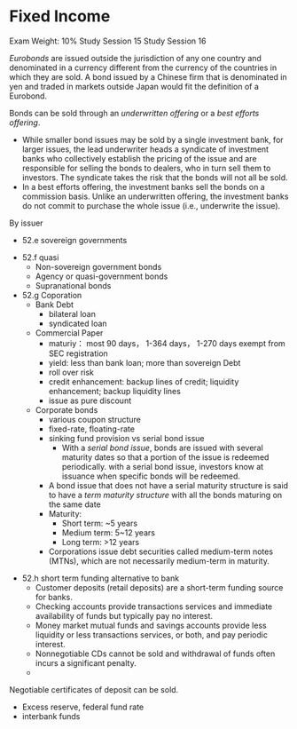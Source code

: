 

# Fixed Income #
Exam Weight: 10% 	Study Session 15 Study Session 16


_Eurobonds_ are issued outside the jurisdiction of any one country and denominated in a currency
different from the currency of the countries in which they are sold. A bond issued by a
Chinese firm that is denominated in yen and traded in markets outside Japan would fit the definition
of a Eurobond.

Bonds can be sold through an *underwritten offering* or a *best efforts offering*.
+ While smaller bond issues may be sold by a single investment bank, for
larger issues, the lead underwriter heads a syndicate of investment banks who collectively establish
the pricing of the issue and are responsible for selling the bonds to dealers, who in turn sell them to
investors. The syndicate takes the risk that the bonds will not all be sold.
+ In a best efforts offering, the investment banks sell the bonds on a commission basis. Unlike an
underwritten offering, the investment banks do not commit to purchase the whole issue (i.e.,
underwrite the issue).

By issuer
* 52.e sovereign governments
+ 52.f quasi
  + Non-sovereign government bonds
  + Agency or quasi-government bonds
  + Supranational bonds
+ 52.g Coporation
  + Bank Debt
      + bilateral loan
      + syndicated loan
  + Commercial Paper
    - maturiy： most 90 days， 1-364 days， 1-270 days exempt from SEC registration
    - yield: less than bank loan; more than sovereign Debt
    - roll over risk
    - credit enhancement:  backup lines of credit; liquidity enhancement; backup liquidity lines
    - issue as pure discount
  - Corporate bonds
    - various coupon structure
    - fixed-rate, floating-rate
    - sinking fund provision vs serial bond issue
      - With a *serial bond issue*, bonds are issued with several maturity dates so
that a portion of the issue is redeemed periodically. with a serial bond issue, investors know at issuance
when specific bonds will be redeemed.
     - A bond issue that does not have a serial maturity structure is
said to have a _term maturity structure_ with all the bonds maturing on the same date
    - Maturity:
      - Short term: ~5 years
      - Medium term: 5~12 years
      - Long term: >12 years
    - Corporations issue debt securities called medium-term notes (MTNs), which are not necessarily
medium-term in maturity.

- 52.h short term funding alternative to bank
  - Customer deposits (retail deposits) are a short-term funding source for banks. 
  - Checking accounts
provide transactions services and immediate availability of funds but typically pay no interest.
  - Money
market mutual funds and savings accounts provide less liquidity or less transactions services, or both,
and pay periodic interest.
  - Nonnegotiable CDs
cannot be sold and withdrawal of funds often incurs a significant penalty.
  -
Negotiable certificates of deposit can be sold.
  - Excess reserve, federal fund rate
  - interbank funds
